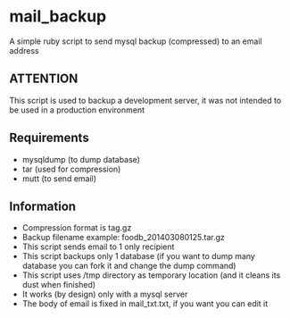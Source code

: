mail_backup
===========


A simple ruby script to send mysql backup (compressed) to an email address

## ATTENTION ##
This script is used to backup a development server, it was not intended to be used in a production environment

## Requirements ##
- mysqldump (to dump database)
- tar (used for compression)
- mutt (to send email)

## Information ##
- Compression format is tag.gz
- Backup filename example: foodb_201403080125.tar.gz
- This script sends email to 1 only recipient
- This script backups only 1 database (if you want to dump many database you can fork it and change the dump command)
- This script uses /tmp directory as temporary location (and it cleans its dust when finished)
- It works (by design) only with a mysql server
- The body of email is fixed in mail_txt.txt, if you want you can edit it
